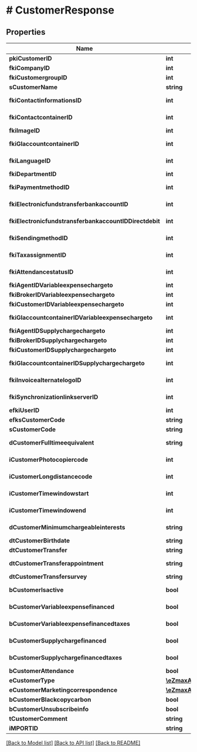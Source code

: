 # # CustomerResponse

## Properties

Name | Type | Description | Notes
------------ | ------------- | ------------- | -------------
**pkiCustomerID** | **int** | The unique ID of the Customer. |
**fkiCompanyID** | **int** | The unique ID of the Company |
**fkiCustomergroupID** | **int** | The unique ID of the Customergroup |
**sCustomerName** | **string** | The name of the Customer |
**fkiContactinformationsID** | **int** | The unique ID of the Contactinformations |
**fkiContactcontainerID** | **int** | The unique ID of the Contactcontainer |
**fkiImageID** | **int** | The unique ID of the Image |
**fkiGlaccountcontainerID** | **int** | The unique ID of the Glaccountcontainer |
**fkiLanguageID** | **int** | The unique ID of the Language.  Valid values:  |Value|Description| |-|-| |1|French| |2|English| |
**fkiDepartmentID** | **int** | The unique ID of the Department |
**fkiPaymentmethodID** | **int** | The unique ID of the Paymentmethod |
**fkiElectronicfundstransferbankaccountID** | **int** | The unique ID of the Electronicfundstransferbankaccount |
**fkiElectronicfundstransferbankaccountIDDirectdebit** | **int** | The unique ID of the Electronicfundstransferbankaccount |
**fkiSendingmethodID** | **int** | The unique ID of the Sendingmethod |
**fkiTaxassignmentID** | **int** | The unique ID of the Taxassignment.  Valid values:  |Value|Description| |-|-| |1|No tax| |2|GST| |3|HST (ON)| |4|HST (NB)| |5|HST (NS)| |6|HST (NL)| |7|HST (PE)| |8|GST + QST (QC)| |9|GST + QST (QC) Non-Recoverable| |10|GST + PST (BC)| |11|GST + PST (SK)| |12|GST + RST (MB)| |13|GST + PST (BC) Non-Recoverable| |14|GST + PST (SK) Non-Recoverable| |15|GST + RST (MB) Non-Recoverable| |
**fkiAttendancestatusID** | **int** | The unique ID of the Attendancestatus |
**fkiAgentIDVariableexpensechargeto** | **int** | The unique ID of the Agent. |
**fkiBrokerIDVariableexpensechargeto** | **int** | The unique ID of the Broker. |
**fkiCustomerIDVariableexpensechargeto** | **int** | The unique ID of the Customer. |
**fkiGlaccountcontainerIDVariableexpensechargeto** | **int** | The unique ID of the Glaccountcontainer |
**fkiAgentIDSupplychargechargeto** | **int** | The unique ID of the Agent. |
**fkiBrokerIDSupplychargechargeto** | **int** | The unique ID of the Broker. |
**fkiCustomerIDSupplychargechargeto** | **int** | The unique ID of the Customer. |
**fkiGlaccountcontainerIDSupplychargechargeto** | **int** | The unique ID of the Glaccountcontainer |
**fkiInvoicealternatelogoID** | **int** | The unique ID of the Invoicealternatelogo |
**fkiSynchronizationlinkserverID** | **int** | The unique ID of the Synchronizationlinkserver |
**efkiUserID** | **int** | The unique ID of the User | [optional]
**efksCustomerCode** | **string** | The code of the Customer | [optional]
**sCustomerCode** | **string** | The code of the Customer |
**dCustomerFulltimeequivalent** | **string** | The fulltimeequivalent of the Customer |
**iCustomerPhotocopiercode** | **int** | The photocopiercode of the Customer |
**iCustomerLongdistancecode** | **int** | The longdistancecode of the Customer |
**iCustomerTimewindowstart** | **int** | The timewindowstart of the Customer |
**iCustomerTimewindowend** | **int** | The timewindowend of the Customer |
**dCustomerMinimumchargeableinterests** | **string** | The minimumchargeableinterests of the Customer |
**dtCustomerBirthdate** | **string** | The birthdate of the Customer |
**dtCustomerTransfer** | **string** | The transfer of the Customer |
**dtCustomerTransferappointment** | **string** | The transferappointment of the Customer |
**dtCustomerTransfersurvey** | **string** | The transfersurvey of the Customer |
**bCustomerIsactive** | **bool** | Whether the customer is active or not |
**bCustomerVariableexpensefinanced** | **bool** | Whether if it&#39;s an variableexpensefinanced |
**bCustomerVariableexpensefinancedtaxes** | **bool** | Whether if it&#39;s an variableexpensefinancedtaxes |
**bCustomerSupplychargefinanced** | **bool** | Whether if it&#39;s an supplychargefinanced |
**bCustomerSupplychargefinancedtaxes** | **bool** | Whether if it&#39;s an supplychargefinancedtaxes |
**bCustomerAttendance** | **bool** | Whether if it&#39;s an attendance |
**eCustomerType** | [**\eZmaxAPI\Model\FieldECustomerType**](FieldECustomerType.md) |  |
**eCustomerMarketingcorrespondence** | [**\eZmaxAPI\Model\FieldECustomerMarketingcorrespondence**](FieldECustomerMarketingcorrespondence.md) |  |
**bCustomerBlackcopycarbon** | **bool** | Whether if it&#39;s an blackcopycarbon |
**bCustomerUnsubscribeinfo** | **bool** | Whether if it&#39;s an unsubscribeinfo |
**tCustomerComment** | **string** | The comment of the Customer |
**iMPORTID** | **string** |  | [optional]

[[Back to Model list]](../../README.md#models) [[Back to API list]](../../README.md#endpoints) [[Back to README]](../../README.md)
